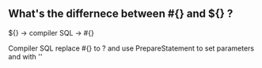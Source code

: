 

## What's the differnece between #{} and ${} ?

${} -> compiler SQL -> #{}

Compiler SQL replace #{} to ? and use PrepareStatement to set parameters and with ''

